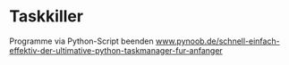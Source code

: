 # Taskkiller
Programme via Python-Script beenden
www.pynoob.de/schnell-einfach-effektiv-der-ultimative-python-taskmanager-fur-anfanger
